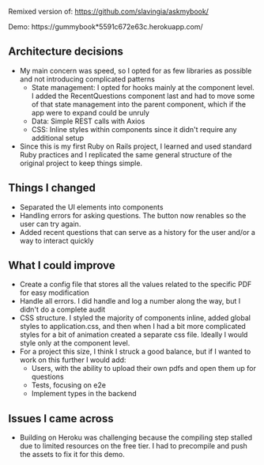 Remixed version of: https://github.com/slavingia/askmybook/

Demo: https://gummybook*5591c672e63c.herokuapp.com/

## Architecture decisions
* My main concern was speed, so I opted for as few libraries as possible and not introducing complicated patterns
    * State management: I opted for hooks mainly at the component level. I added the RecentQuestions component last and had to move some of that state management into the parent component, which if the app were to expand could be unruly 
    * Data: Simple REST calls with Axios
    * CSS: Inline styles within components since it didn't require any additional setup
* Since this is my first Ruby on Rails project, I learned and used standard Ruby practices and I replicated the same general structure of the original project to keep things simple. 

## Things I changed
* Separated the UI elements into components
* Handling errors for asking questions. The button now renables so the user can try again.
* Added recent questions that can serve as a history for the user and/or a way to interact quickly

## What I could improve
* Create a config file that stores all the values related to the specific PDF for easy modification
* Handle all errors. I did handle and log a number along the way, but I didn't do a complete audit
* CSS structure. I styled the majority of components inline, added global styles to application.css, and then when I had a bit more complicated styles for a bit of animation created a separate css file. Ideally I would style only at the component level.
* For a project this size, I think I struck a good balance, but if I wanted to work on this further I would add:
    * Users, with the ability to upload their own pdfs and open them up for questions
    * Tests, focusing on e2e
    * Implement types in the backend

## Issues I came across
* Building on Heroku was challenging because the compiling step stalled due to limited resources on the free tier. I had to precompile and push the assets to fix it for this demo.

